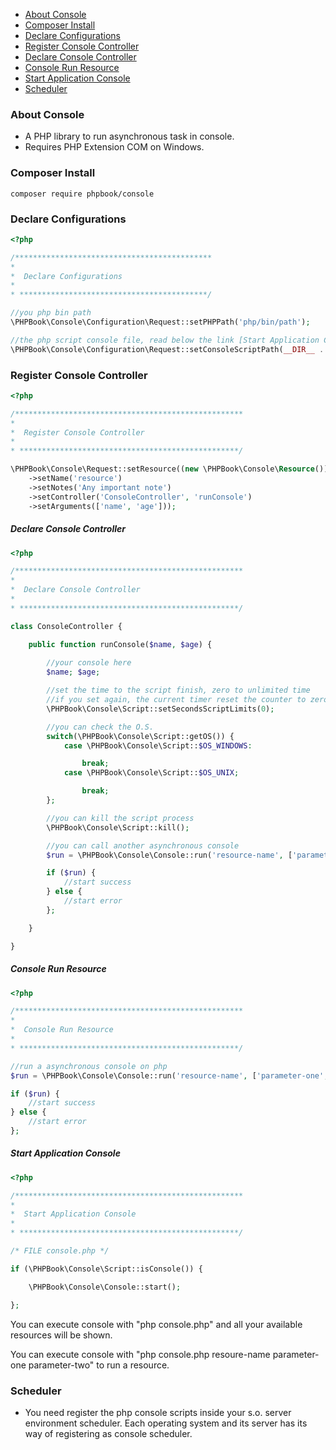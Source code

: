     
+ [About Console](#about-console)
+ [Composer Install](#composer-install)
+ [Declare Configurations](#declare-configurations)
+ [Register Console Controller](#register-console-controller)
+ [Declare Console Controller](#declare-console-controller)
+ [Console Run Resource](#console-run-resource)
+ [Start Application Console](#start-application-console)
+ [Scheduler](#scheduler)

### About Console

- A PHP library to run asynchronous task in console.
- Requires PHP Extension COM on Windows.

### Composer Install

	composer require phpbook/console
	
### Declare Configurations

```php
<?php

/********************************************
* 
*  Declare Configurations
* 
* ******************************************/

//you php bin path
\PHPBook\Console\Configuration\Request::setPHPPath('php/bin/path');

//the php script console file, read below the link [Start Application Console]
\PHPBook\Console\Configuration\Request::setConsoleScriptPath(__DIR__ . DIRECTORY_SEPARATOR . 'console.php');


```

### Register Console Controller

```php
<?php

/***************************************************
* 
*  Register Console Controller
* 
* *************************************************/

\PHPBook\Console\Request::setResource((new \PHPBook\Console\Resource())
	->setName('resource')
	->setNotes('Any important note')
	->setController('ConsoleController', 'runConsole')
	->setArguments(['name', 'age']));

```

##### Declare Console Controller

```php
<?php

/***************************************************
* 
*  Declare Console Controller
* 
* *************************************************/

class ConsoleController {

	public function runConsole($name, $age) {
		
		//your console here
		$name; $age;

		//set the time to the script finish, zero to unlimited time
		//if you set again, the current timer reset the counter to zero, and starts counting again
		\PHPBook\Console\Script::setSecondsScriptLimits(0);

		//you can check the O.S.
		switch(\PHPBook\Console\Script::getOS()) {
			case \PHPBook\Console\Script::$OS_WINDOWS:

				break;
			case \PHPBook\Console\Script::$OS_UNIX;

				break;
		};

		//you can kill the script process
		\PHPBook\Console\Script::kill();

		//you can call another asynchronous console
		$run = \PHPBook\Console\Console::run('resource-name', ['parameter-one', 'parameter-two']);

		if ($run) {
			//start success
		} else {
			//start error
		};

	}

}

```

##### Console Run Resource

```php
<?php

/***************************************************
* 
*  Console Run Resource
* 
* *************************************************/

//run a asynchronous console on php
$run = \PHPBook\Console\Console::run('resource-name', ['parameter-one', 'parameter-two']);

if ($run) {
	//start success
} else {
	//start error
};

```

##### Start Application Console

```php
<?php

/***************************************************
* 
*  Start Application Console
* 
* *************************************************/

/* FILE console.php */

if (\PHPBook\Console\Script::isConsole()) {

	\PHPBook\Console\Console::start();

};

```

You can execute console with "php console.php" and all your available resources will be shown.

You can execute console with "php console.php resoure-name parameter-one parameter-two" to run a resource.

### Scheduler

- You need register the php console scripts inside your s.o. server environment scheduler. Each operating system and its server has its way of registering as console scheduler.